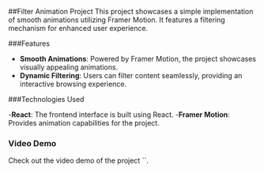 ##Filter Animation Project
This project showcases a simple implementation of smooth animations utilizing Framer Motion. It features a filtering mechanism for enhanced user experience.

###Features

- **Smooth Animations**: Powered by Framer Motion, the project showcases visually appealing animations.
- **Dynamic Filtering**: Users can filter content seamlessly, providing an interactive browsing experience.

###Technologies Used

-**React**: The frontend interface is built using React. -**Framer Motion**: Provides animation capabilities for the project.

### Video Demo

Check out the video demo of the project ``.
